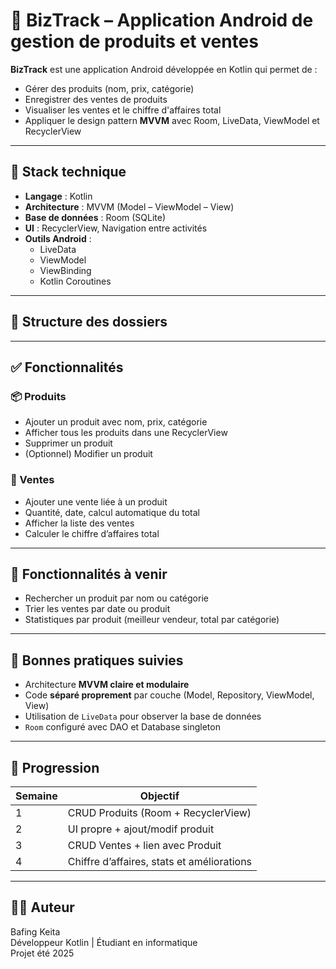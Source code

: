 # 📱 BizTrack – Application Android de gestion de produits et ventes

**BizTrack** est une application Android développée en Kotlin qui permet de :
- Gérer des produits (nom, prix, catégorie)
- Enregistrer des ventes de produits
- Visualiser les ventes et le chiffre d'affaires total
- Appliquer le design pattern **MVVM** avec Room, LiveData, ViewModel et RecyclerView

---

## 🔧 Stack technique

- **Langage** : Kotlin
- **Architecture** : MVVM (Model – ViewModel – View)
- **Base de données** : Room (SQLite)
- **UI** : RecyclerView, Navigation entre activités
- **Outils Android** :
  - LiveData
  - ViewModel
  - ViewBinding
  - Kotlin Coroutines

---

## 📂 Structure des dossiers


---

## ✅ Fonctionnalités

### 📦 Produits
- Ajouter un produit avec nom, prix, catégorie
- Afficher tous les produits dans une RecyclerView
- Supprimer un produit
- (Optionnel) Modifier un produit

### 💸 Ventes
- Ajouter une vente liée à un produit
- Quantité, date, calcul automatique du total
- Afficher la liste des ventes
- Calculer le chiffre d’affaires total

---

## 🚀 Fonctionnalités à venir
- Rechercher un produit par nom ou catégorie
- Trier les ventes par date ou produit
- Statistiques par produit (meilleur vendeur, total par catégorie)

---

## 🧪 Bonnes pratiques suivies
- Architecture **MVVM claire et modulaire**
- Code **séparé proprement** par couche (Model, Repository, ViewModel, View)
- Utilisation de `LiveData` pour observer la base de données
- `Room` configuré avec DAO et Database singleton

---

## 📅 Progression

| Semaine | Objectif |
|--------|----------|
| 1      | CRUD Produits (Room + RecyclerView) |
| 2      | UI propre + ajout/modif produit |
| 3      | CRUD Ventes + lien avec Produit |
| 4      | Chiffre d’affaires, stats et améliorations |

---

## 👨‍💻 Auteur

Bafing Keita  
Développeur Kotlin | Étudiant en informatique  
Projet été 2025

